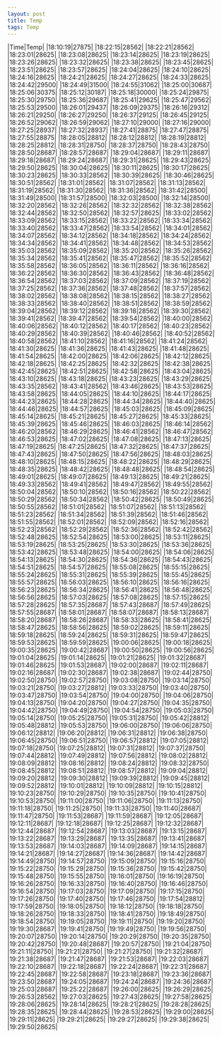```yaml
---
layout: post
title: Temp
tags: Temp
---
```

|Time|Temp|
|18:10:19|27875|
|18:22:15|28562|
|18:22:21|28562|
|18:23:01|28625|
|18:23:08|28625|
|18:23:14|28625|
|18:23:19|28625|
|18:23:26|28625|
|18:23:32|28625|
|18:23:38|28625|
|18:23:45|28625|
|18:23:51|28625|
|18:23:57|28625|
|18:24:04|28625|
|18:24:10|28625|
|18:24:16|28625|
|18:24:21|28625|
|18:24:27|28625|
|18:24:33|28625|
|18:24:42|29500|
|18:24:49|31500|
|18:24:55|31062|
|18:25:00|30687|
|18:25:06|30375|
|18:25:12|30187|
|18:25:18|30000|
|18:25:24|29875|
|18:25:30|29750|
|18:25:36|29687|
|18:25:41|29625|
|18:25:47|29562|
|18:25:53|29500|
|18:26:01|29437|
|18:26:09|29375|
|18:26:16|29312|
|18:26:21|29250|
|18:26:27|29250|
|18:26:37|29125|
|18:26:45|29125|
|18:26:52|29062|
|18:26:59|29062|
|18:27:10|29000|
|18:27:16|29000|
|18:27:25|28937|
|18:27:32|28937|
|18:27:41|28875|
|18:27:47|28875|
|18:27:55|28875|
|18:28:05|28812|
|18:28:12|28812|
|18:28:19|28812|
|18:28:25|28812|
|18:28:31|28750|
|18:28:37|28750|
|18:28:43|28750|
|18:28:50|28687|
|18:28:57|28687|
|18:29:04|28687|
|18:29:11|28687|
|18:29:18|28687|
|18:29:24|28687|
|18:29:31|28625|
|18:29:43|28625|
|18:29:50|28625|
|18:30:04|28625|
|18:30:11|28625|
|18:30:17|28625|
|18:30:23|28625|
|18:30:33|28562|
|18:30:39|28625|
|18:30:46|28625|
|18:30:51|28562|
|18:31:01|28562|
|18:31:07|28562|
|18:31:13|28562|
|18:31:19|28562|
|18:31:30|28562|
|18:31:36|28562|
|18:31:42|28500|
|18:31:49|28500|
|18:31:57|28500|
|18:32:03|28500|
|18:32:14|28500|
|18:32:20|28562|
|18:32:26|28562|
|18:32:32|28562|
|18:32:38|28562|
|18:32:44|28562|
|18:32:50|28562|
|18:32:57|28625|
|18:33:02|28562|
|18:33:09|28562|
|18:33:15|28562|
|18:33:22|28562|
|18:33:34|28562|
|18:33:40|28562|
|18:33:47|28562|
|18:33:54|28562|
|18:34:01|28562|
|18:34:07|28562|
|18:34:12|28562|
|18:34:18|28562|
|18:34:24|28562|
|18:34:34|28562|
|18:34:41|28562|
|18:34:48|28562|
|18:34:53|28562|
|18:35:03|28562|
|18:35:09|28562|
|18:35:20|28562|
|18:35:26|28562|
|18:35:34|28562|
|18:35:41|28562|
|18:35:47|28562|
|18:35:52|28562|
|18:35:58|28562|
|18:36:05|28562|
|18:36:11|28562|
|18:36:16|28562|
|18:36:22|28562|
|18:36:30|28562|
|18:36:43|28562|
|18:36:48|28562|
|18:36:54|28562|
|18:37:03|28562|
|18:37:09|28562|
|18:37:19|28562|
|18:37:25|28562|
|18:37:36|28562|
|18:37:48|28562|
|18:37:57|28562|
|18:38:02|28562|
|18:38:08|28562|
|18:38:15|28562|
|18:38:27|28562|
|18:38:33|28562|
|18:38:40|28562|
|18:38:51|28562|
|18:38:59|28562|
|18:39:04|28562|
|18:39:12|28562|
|18:39:18|28562|
|18:39:30|28562|
|18:39:41|28562|
|18:39:47|28562|
|18:39:54|28562|
|18:40:00|28562|
|18:40:06|28562|
|18:40:12|28562|
|18:40:17|28562|
|18:40:23|28562|
|18:40:29|28562|
|18:40:39|28562|
|18:40:46|28562|
|18:40:52|28562|
|18:40:58|28562|
|18:41:10|28562|
|18:41:16|28562|
|18:41:24|28562|
|18:41:30|28625|
|18:41:36|28625|
|18:41:43|28625|
|18:41:48|28625|
|18:41:54|28625|
|18:42:00|28625|
|18:42:06|28625|
|18:42:12|28625|
|18:42:18|28625|
|18:42:25|28625|
|18:42:32|28625|
|18:42:38|28625|
|18:42:45|28625|
|18:42:51|28625|
|18:42:58|28625|
|18:43:04|28625|
|18:43:10|28625|
|18:43:18|28625|
|18:43:23|28625|
|18:43:29|28625|
|18:43:35|28562|
|18:43:41|28562|
|18:43:46|28625|
|18:43:53|28625|
|18:43:58|28625|
|18:44:05|28625|
|18:44:10|28625|
|18:44:17|28625|
|18:44:23|28625|
|18:44:28|28625|
|18:44:34|28625|
|18:44:40|28625|
|18:44:46|28625|
|18:44:57|28625|
|18:45:03|28625|
|18:45:09|28625|
|18:45:14|28625|
|18:45:21|28625|
|18:45:27|28625|
|18:45:33|28625|
|18:45:39|28625|
|18:45:46|28625|
|18:46:03|28625|
|18:46:14|28562|
|18:46:20|28562|
|18:46:29|28625|
|18:46:41|28562|
|18:46:47|28562|
|18:46:53|28625|
|18:47:02|28625|
|18:47:08|28625|
|18:47:13|28625|
|18:47:19|28625|
|18:47:25|28625|
|18:47:32|28625|
|18:47:37|28625|
|18:47:43|28625|
|18:47:50|28625|
|18:47:56|28625|
|18:48:03|28625|
|18:48:10|28625|
|18:48:15|28625|
|18:48:22|28625|
|18:48:29|28625|
|18:48:35|28625|
|18:48:42|28625|
|18:48:48|28625|
|18:48:54|28625|
|18:49:01|28625|
|18:49:07|28625|
|18:49:13|28625|
|18:49:21|28625|
|18:49:33|28562|
|18:49:41|28562|
|18:49:47|28562|
|18:49:55|28562|
|18:50:04|28562|
|18:50:10|28562|
|18:50:16|28562|
|18:50:22|28562|
|18:50:29|28562|
|18:50:34|28562|
|18:50:42|28625|
|18:50:49|28625|
|18:50:55|28562|
|18:51:01|28562|
|18:51:07|28562|
|18:51:13|28562|
|18:51:23|28562|
|18:51:34|28562|
|18:51:39|28562|
|18:51:46|28562|
|18:51:55|28562|
|18:52:01|28562|
|18:52:09|28562|
|18:52:16|28562|
|18:52:23|28562|
|18:52:29|28562|
|18:52:36|28562|
|18:52:42|28562|
|18:52:48|28625|
|18:52:54|28625|
|18:53:00|28625|
|18:53:11|28625|
|18:53:19|28625|
|18:53:25|28625|
|18:53:30|28625|
|18:53:36|28625|
|18:53:42|28625|
|18:53:48|28625|
|18:54:00|28625|
|18:54:06|28625|
|18:54:13|28625|
|18:54:30|28625|
|18:54:36|28625|
|18:54:43|28625|
|18:54:51|28625|
|18:54:57|28625|
|18:55:08|28625|
|18:55:15|28625|
|18:55:24|28625|
|18:55:31|28625|
|18:55:39|28625|
|18:55:45|28625|
|18:55:57|28625|
|18:56:03|28625|
|18:56:10|28625|
|18:56:16|28625|
|18:56:23|28625|
|18:56:34|28625|
|18:56:41|28625|
|18:56:48|28625|
|18:56:56|28625|
|18:57:03|28625|
|18:57:08|28625|
|18:57:15|28625|
|18:57:28|28625|
|18:57:35|28687|
|18:57:43|28687|
|18:57:49|28625|
|18:57:55|28687|
|18:58:01|28687|
|18:58:07|28687|
|18:58:13|28687|
|18:58:20|28687|
|18:58:26|28687|
|18:58:33|28625|
|18:58:41|28625|
|18:58:47|28625|
|18:58:56|28625|
|18:59:02|28625|
|18:59:11|28625|
|18:59:18|28625|
|18:59:24|28625|
|18:59:31|28625|
|18:59:47|28625|
|18:59:53|28625|
|18:59:59|28625|
|19:00:06|28625|
|19:00:18|28625|
|19:00:35|28625|
|19:00:42|28687|
|19:00:50|28625|
|19:00:56|28625|
|19:01:04|28625|
|19:01:14|28625|
|19:01:21|28625|
|19:01:32|28687|
|19:01:46|28625|
|19:01:53|28687|
|19:02:00|28687|
|19:02:11|28687|
|19:02:16|28687|
|19:02:30|28687|
|19:02:38|28687|
|19:02:44|28750|
|19:02:50|28750|
|19:02:57|28750|
|19:03:08|28750|
|19:03:14|28750|
|19:03:21|28750|
|19:03:27|28812|
|19:03:33|28750|
|19:03:40|28750|
|19:03:47|28750|
|19:03:54|28750|
|19:04:00|28750|
|19:04:06|28750|
|19:04:13|28750|
|19:04:20|28750|
|19:04:27|28750|
|19:04:35|28750|
|19:04:42|28750|
|19:04:49|28750|
|19:04:54|28750|
|19:05:03|28750|
|19:05:14|28750|
|19:05:25|28750|
|19:05:31|28750|
|19:05:42|28812|
|19:05:48|28812|
|19:05:53|28750|
|19:06:00|28750|
|19:06:06|28750|
|19:06:12|28812|
|19:06:20|28812|
|19:06:31|28812|
|19:06:38|28750|
|19:06:45|28750|
|19:06:51|28750|
|19:06:57|28812|
|19:07:05|28812|
|19:07:18|28750|
|19:07:25|28812|
|19:07:31|28812|
|19:07:37|28750|
|19:07:44|28812|
|19:07:49|28812|
|19:07:56|28812|
|19:08:02|28812|
|19:08:09|28812|
|19:08:16|28812|
|19:08:24|28812|
|19:08:32|28750|
|19:08:45|28812|
|19:08:51|28812|
|19:08:57|28812|
|19:09:04|28812|
|19:09:20|28812|
|19:09:30|28812|
|19:09:39|28812|
|19:09:45|28812|
|19:09:52|28812|
|19:10:01|28812|
|19:10:09|28812|
|19:10:15|28812|
|19:10:23|28750|
|19:10:29|28750|
|19:10:35|28750|
|19:10:41|28750|
|19:10:53|28750|
|19:11:00|28750|
|19:11:06|28750|
|19:11:13|28750|
|19:11:18|28750|
|19:11:25|28750|
|19:11:33|28750|
|19:11:40|28687|
|19:11:47|28750|
|19:11:53|28687|
|19:11:59|28687|
|19:12:05|28687|
|19:12:11|28687|
|19:12:18|28687|
|19:12:25|28687|
|19:12:32|28687|
|19:12:44|28687|
|19:12:54|28687|
|19:13:03|28687|
|19:13:15|28687|
|19:13:22|28687|
|19:13:29|28687|
|19:13:35|28687|
|19:13:41|28687|
|19:13:53|28687|
|19:14:03|28687|
|19:14:09|28687|
|19:14:15|28687|
|19:14:21|28687|
|19:14:27|28687|
|19:14:36|28687|
|19:14:42|28687|
|19:14:49|28750|
|19:14:57|28750|
|19:15:09|28750|
|19:15:16|28750|
|19:15:22|28750|
|19:15:29|28750|
|19:15:36|28750|
|19:15:42|28750|
|19:15:48|28750|
|19:15:55|28750|
|19:16:01|28750|
|19:16:19|28750|
|19:16:26|28750|
|19:16:33|28750|
|19:16:40|28750|
|19:16:46|28750|
|19:16:54|28750|
|19:17:03|28750|
|19:17:09|28750|
|19:17:15|28750|
|19:17:26|28750|
|19:17:40|28750|
|19:17:46|28750|
|19:17:54|28812|
|19:17:59|28750|
|19:18:05|28750|
|19:18:12|28750|
|19:18:18|28750|
|19:18:26|28750|
|19:18:33|28750|
|19:18:41|28750|
|19:18:49|28750|
|19:18:54|28750|
|19:19:05|28750|
|19:19:11|28750|
|19:19:20|28750|
|19:19:30|28687|
|19:19:41|28750|
|19:19:49|28750|
|19:19:56|28750|
|19:20:07|28750|
|19:20:14|28750|
|19:20:29|28750|
|19:20:35|28750|
|19:20:42|28750|
|19:20:48|28687|
|19:20:57|28750|
|19:21:04|28750|
|19:21:11|28750|
|19:21:21|28750|
|19:21:27|28750|
|19:21:32|28687|
|19:21:38|28687|
|19:21:47|28687|
|19:21:53|28687|
|19:22:03|28687|
|19:22:10|28687|
|19:22:18|28687|
|19:22:24|28687|
|19:22:31|28687|
|19:22:45|28687|
|19:22:58|28687|
|19:23:18|28687|
|19:23:36|28687|
|19:23:50|28687|
|19:24:05|28687|
|19:24:24|28687|
|19:24:36|28687|
|19:25:03|28687|
|19:25:22|28687|
|19:26:00|28625|
|19:26:29|28625|
|19:26:53|28562|
|19:27:03|28625|
|19:27:43|28625|
|19:27:58|28625|
|19:28:06|28625|
|19:28:14|28625|
|19:28:21|28625|
|19:28:28|28625|
|19:28:35|28625|
|19:28:44|28625|
|19:28:53|28625|
|19:29:00|28625|
|19:29:11|28625|
|19:29:21|28625|
|19:29:27|28625|
|19:29:38|28625|
|19:29:50|28625|
